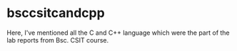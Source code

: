 # bsccsitcandcpp
Here, I've mentioned all the C and C++ language which were the part of the lab reports from Bsc. CSIT course.

